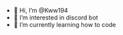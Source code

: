 - 👋 Hi, I’m @Kww194
- 👀 I’m interested in discord bot
- 🌱 I’m currently learning how to code



<!---
Kww194/Kww194 is a ✨ special ✨ repository because its `README.md` (this file) appears on your GitHub profile.
You can click the Preview link to take a look at your changes.
--->
